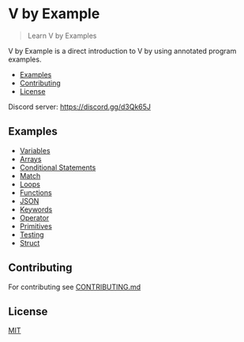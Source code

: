 # V by Example

> Learn V by Examples

V by Example is a direct introduction to V by using annotated program examples.

- [Examples](#examples)
- [Contributing](#contributing)
- [License](#license)

Discord server: https://discord.gg/d3Qk65J

## Examples

- [Variables](examples/variables/variables.md)
- [Arrays](examples/arrays/arrays.md)
- [Conditional Statements](examples/conditional_statements/conditional_statements.md)
- [Match](examples/conditional_statements/match.md)
- [Loops](examples/loops/loops.md)
- [Functions](examples/functions/functions.md)
- [JSON](examples/json.md)
- [Keywords](examples/keywords.md)
- [Operator](examples/operator.md)
- [Primitives](examples/primitives/primitives.md)
- [Testing](examples/testing.md)
- [Struct](examples/struct/struct.md)
  
## Contributing

For contributing see [CONTRIBUTING.md](CONTRIBUTING.md)

## License

[MIT](LICENSE)
